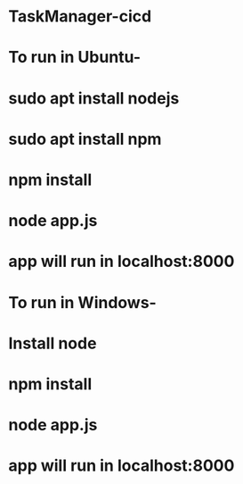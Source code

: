 # TaskManager-cicd

# To run in Ubuntu-

# sudo apt install nodejs
# sudo apt install npm
# npm install
# node app.js
# app will run in localhost:8000

# To run in Windows-

# Install node
# npm install
# node app.js
# app will run in localhost:8000
